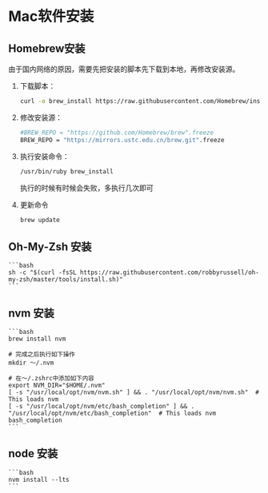 # Mac软件安装

## Homebrew安装

由于国内网络的原因，需要先把安装的脚本先下载到本地，再修改安装源。

1. 下载脚本：

    ```bash
    curl -o brew_install https://raw.githubusercontent.com/Homebrew/install/master/install
    ```
1. 修改安装源：

    ```bash
    #BREW_REPO = "https://github.com/Homebrew/brew".freeze
    BREW_REPO = "https://mirrors.ustc.edu.cn/brew.git".freeze
    ```
1. 执行安装命令：

    ```bash
    /usr/bin/ruby brew_install
    ```
    执行的时候有时候会失败，多执行几次即可

1. 更新命令

    ```bash
    brew update
    ```
## Oh-My-Zsh 安装

    ```bash
    sh -c "$(curl -fsSL https://raw.githubusercontent.com/robbyrussell/oh-my-zsh/master/tools/install.sh)"
    ```
## nvm 安装

    ```bash
    brew install nvm

    # 完成之后执行如下操作
    mkdir ～/.nvm

    # 在～/.zshrc中添加如下内容
    export NVM_DIR="$HOME/.nvm"
    [ -s "/usr/local/opt/nvm/nvm.sh" ] && . "/usr/local/opt/nvm/nvm.sh"  # This loads nvm
    [ -s "/usr/local/opt/nvm/etc/bash_completion" ] && . "/usr/local/opt/nvm/etc/bash_completion"  # This loads nvm bash_completion
    ```
## node 安装

    ```bash
    nvm install --lts
    ```